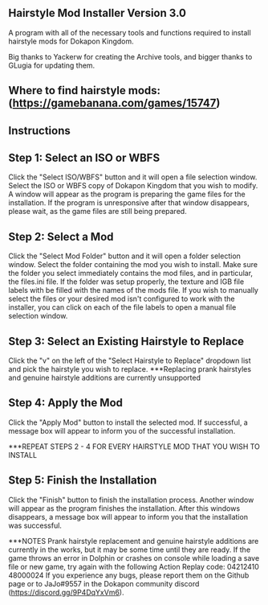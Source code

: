 ## Hairstyle Mod Installer Version 3.0

A program with all of the necessary tools and functions required to install hairstyle mods for Dokapon Kingdom.

Big thanks to Yackerw for creating the Archive tools, and bigger thanks to GLugia for updating them.

## Where to find hairstyle mods: (https://gamebanana.com/games/15747)

## Instructions

## Step 1: Select an ISO or WBFS
Click the "Select ISO/WBFS" button and it will open a file selection window.
Select the ISO or WBFS copy of Dokapon Kingdom that you wish to modify.
A window will appear as the program is preparing the game files for the installation.
If the program is unresponsive after that window disappears, please wait, as the game files are still being prepared.

## Step 2: Select a Mod
Click the "Select Mod Folder" button and it will open a folder selection window.
Select the folder containing the mod you wish to install.
Make sure the folder you select immediately contains the mod files, and in particular, the files.ini file.
If the folder was setup properly, the texture and IGB file labels with be filled with the names of the mods file.
If you wish to manually select the files or your desired mod isn't configured to work with the installer,
you can click on each of the file labels to open a manual file selection window.

## Step 3: Select an Existing Hairstyle to Replace
Click the "v" on the left of the "Select Hairstyle to Replace" dropdown list and pick the hairstyle you wish to replace.
***Replacing prank hairstyles and genuine hairstyle additions are currently unsupported

## Step 4: Apply the Mod
Click the "Apply Mod" button to install the selected mod.
If successful, a message box will appear to inform you of the successful installation.

***REPEAT STEPS 2 - 4 FOR EVERY HAIRSTYLE MOD THAT YOU WISH TO INSTALL

## Step 5: Finish the Installation
Click the "Finish" button to finish the installation process.
Another window will appear as the program finishes the installation.
After this windows disappears, a message box will appear to inform you that the installation was successful.

***NOTES
Prank hairstyle replacement and genuine hairstyle additions are currently in the works, but it may be some time until they are ready.
If the game throws an error in Dolphin or crashes on console while loading a save file or new game, try again with the following Action Replay code:
04212410 48000024
If you experience any bugs, please report them on the Github page or to JaJo#9557 in the Dokapon community discord (https://discord.gg/9P4DqYxVm6).
